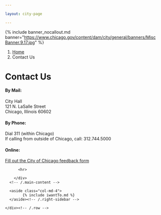 ```yaml
---

layout: city-page

---
```

<!-- HERO-->

{% include banner_nocallout.md banner="https://www.chicago.gov/content/dam/city/general/banners/MiscBanner.9.17.jpg" %}

<!-- CONTENT-->
<main role="main" class="container">
    <div class="row">
        <div class="col-12">
            <nav aria-label="breadcrumb" role="navigation">
            <ol class="breadcrumb mt-2">
                <li class="breadcrumb-item"><a href="#">Home</a></li>
                <li class="breadcrumb-item active" aria-current="page">Contact Us</li>
            </ol>
            </nav>
        </div>
    </div>
    <div class="row">
      <div class="col-md-8">
          <h1>Contact Us</h1>
            <h4>By Mail:</h4>
            <p>
City Hall<br>
121 N. LaSalle Street<br>
Chicago, Illinois 60602<br>
</p>
<h4>By Phone:</h4>
<p>Dial 311 (within Chicago)
<br>
If calling from outside of Chicago, call: 312.744.5000
</p>
<h4>Online:</h4>
<a href="https://webapps1.cityofchicago.org/eforms/contactUsForm" target="_blank">Fill out the City of Chicago feedback form</a>


          <hr>
<!--End FD -->
        </div>
	  <!-- /.main-content -->
  
      <aside class="col-md-4">
			{% include iwantTo.md %}
      </aside><!-- /.right-sidebar -->
  
    </div><!-- /.row -->
  
  </main>
